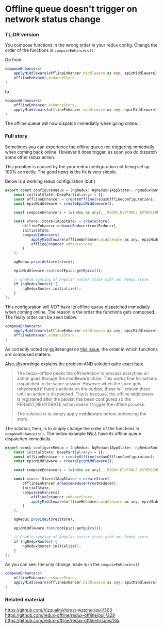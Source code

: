 # Offline queue doesn't trigger on network status change

### TL;DR version
You compose functions in the wrong order in your redux config. Change the order of the functions in `composeEnhancers()`:

Go from
```typescript
composeEnhancers(
    applyMiddleware(offlineEnhancer.middleware as any, epicMiddleware),
    offlineEnhancer.enhanceStore
)
```
to
```typescript
composeEnhancers(
    offlineEnhancer.enhanceStore,
    applyMiddleware(offlineEnhancer.middleware as any, epicMiddleware)
)
```

The offline queue will now dispatch immediatly when going online.

### Full story
Sometimes you can experience the offline queue not triggering immediatly when coming back online. However it does trigger, as soon you do dispatch some other redux action.

This problem is caused by the your redux configuration not being set up 100% correctly. The good news is the fix is very simple.

Below is a working redux configuration (but!)

```typescript
export const configureRedux = (ngRedux: NgRedux<IAppState>, ngReduxRouter: NgReduxRouter, reduxOfflineConfiguration: ReduxOfflineConfiguration, rootEpics: RootEpics) => {
    const initialState: DeepPartial<any> = {};
    const offlineEnhancer = createOffline(reduxOfflineConfiguration);
    const epicMiddleware = createEpicMiddleware();

    const composeEnhancers = (window as any).__REDUX_DEVTOOLS_EXTENSION_COMPOSE__ || compose;

    const store: Store<IAppState> = createStore(
        offlineEnhancer.enhanceReducer(rootReducer),
        initialState,
        composeEnhancers(
            applyMiddleware(offlineEnhancer.middleware as any, epicMiddleware),
            offlineEnhancer.enhanceStore
        )
    );

    ngRedux.provideStore(store);

    epicMiddleware.run(rootEpics.getEpics());

    // Enable syncing of Angular router state with our Redux store.
    if (ngReduxRouter) {
        ngReduxRouter.initialize();
    }
};
```

This configuration will *NOT* have its offline queue dispatched immediatly when coming online. The reason is the order the functions gets composed. The faulty order can be seen below.

```typescript
composeEnhancers(
    applyMiddleware(offlineEnhancer.middleware as any, epicMiddleware),
    offlineEnhancer.enhanceStore
)
```

As correctly noted by @j8seangel on [this issue](https://github.com/Vizzuality/forest-watcher/pull/303), the order in which functions are composed matters.

Also, @sorodrigo explains the problem AND solution quite exact [here](https://github.com/redux-offline/redux-offline/pull/229)
> The redux-offline peeks the offlineAction to process everytime an action goes through the middleware chain. This works fine for actions dispatched in the same session. However when the store gets rehydrated if there's actions on the outbox, these will remain there until an action is dispatched. This is because, the offline middleware is registered after the persist has been configured so the PERSIST_REHYDRATE action doesn't trigger the offline process.
>
> The solution is to simply apply middleware before enhancing the store.


The solution, then, is to simply change the order of the functions in `composeEnhancers()`. The below example *WILL* have its offline queue dispatched immediatly.

```typescript
export const configureRedux = (ngRedux: NgRedux<IAppState>, ngReduxRouter: NgReduxRouter, reduxOfflineConfiguration: ReduxOfflineConfiguration, rootEpics: RootEpics) => {
    const initialState: DeepPartial<any> = {};
    const offlineEnhancer = createOffline(reduxOfflineConfiguration);
    const epicMiddleware = createEpicMiddleware();

    const composeEnhancers = (window as any).__REDUX_DEVTOOLS_EXTENSION_COMPOSE__ || compose;

    const store: Store<IAppState> = createStore(
        offlineEnhancer.enhanceReducer(rootReducer),
        initialState,
        composeEnhancers(
            offlineEnhancer.enhanceStore,
            applyMiddleware(offlineEnhancer.middleware as any, epicMiddleware)
        )
    );

    ngRedux.provideStore(store);

    epicMiddleware.run(rootEpics.getEpics());

    // Enable syncing of Angular router state with our Redux store.
    if (ngReduxRouter) {
        ngReduxRouter.initialize();
    }
};
```

As you can see, the only change made is in the `composeEnhancers()`

```typescript
composeEnhancers(
    offlineEnhancer.enhanceStore,
    applyMiddleware(offlineEnhancer.middleware as any, epicMiddleware)
)
```

### Related material
https://github.com/Vizzuality/forest-watcher/pull/303 \
https://github.com/redux-offline/redux-offline/pull/229 \
https://github.com/redux-offline/redux-offline/issues/165 